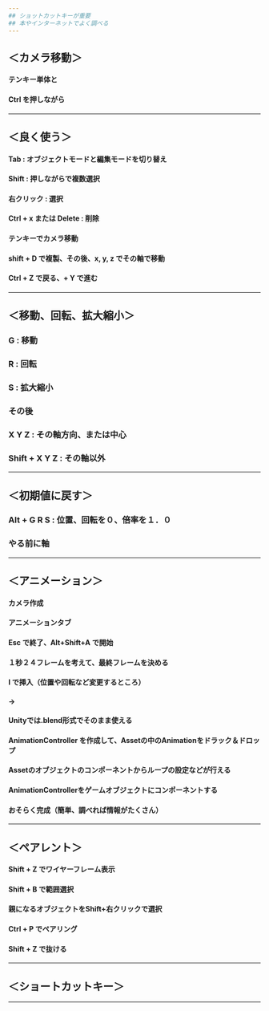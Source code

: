 ```yaml
---
## ショットカットキーが重要
## 本やインターネットでよく調べる
---
```

## ＜カメラ移動＞
#### テンキー単体と
#### Ctrl を押しながら
---
## ＜良く使う＞
#### Tab : オブジェクトモードと編集モードを切り替え
#### Shift : 押しながらで複数選択
#### 右クリック : 選択
#### Ctrl + x または Delete :  削除
#### テンキーでカメラ移動
#### shift + D で複製、その後、x, y, z でその軸で移動
#### Ctrl + Z で戻る、+ Y で進む
---
## ＜移動、回転、拡大縮小＞
### G : 移動
### R : 回転
### S : 拡大縮小
### その後
### X Y Z : その軸方向、または中心
### Shift + X Y Z : その軸以外
---
## ＜初期値に戻す＞
### Alt + G R S : 位置、回転を０、倍率を１．０
### やる前に軸
---
## ＜アニメーション＞
#### カメラ作成
#### アニメーションタブ
#### Esc で終了、Alt+Shift+A で開始
#### １秒２４フレームを考えて、最終フレームを決める
#### I で挿入（位置や回転など変更するところ）
#### ->
#### Unityでは.blend形式でそのまま使える
#### AnimationController を作成して、Assetの中のAnimationをドラック＆ドロップ
#### Assetのオブジェクトのコンポーネントからループの設定などが行える
#### AnimationControllerをゲームオブジェクトにコンポーネントする
#### おそらく完成（簡単、調べれば情報がたくさん）
---
## ＜ペアレント＞
#### Shift + Z でワイヤーフレーム表示
#### Shift + B で範囲選択
#### 親になるオブジェクトをShift+右クリックで選択
#### Ctrl + P でペアリング
#### Shift + Z で抜ける
---
## ＜ショートカットキー＞
---
